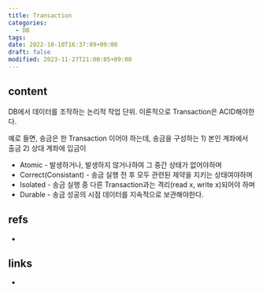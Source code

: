 ```yaml
---
title: Transaction
categories:
  - DB
tags: 
date: 2022-10-10T16:37:09+09:00
draft: false
modified: 2023-11-27T21:00:05+09:00
---
```


## content
DB에서 데이터를 조작하는 논리적 작업 단위.
이론적으로 Transaction은 ACID해야한다. 

예로 들면, 송금은 한 Transaction 이어야 하는데, 송금을 구성하는 1) 본인 계좌에서 출금 2) 상대 계좌에 입금이

- Atomic - 발생하거나, 발생하지 않거나하여 그 중간 상태가 없어야하며
- Correct(Consistant) - 송금 실행 전 후 모두 관련된 제약을 지키는 상태여야하며
- Isolated - 송금 실행 중 다른 Transaction과는 격리(read x, write x)되어야 하며
- Durable - 송금 성공의 시점 데이터를 지속적으로 보관해야한다.



## refs
- 


## links
- 
